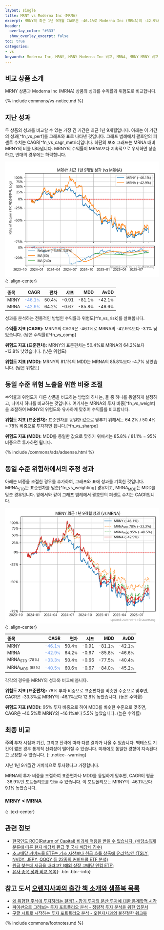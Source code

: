 ```yaml
---
layout: single
title: MRNY vs Moderna Inc (MRNA)
excerpt: MRNY의 최근 1년 9개월 CAGR은 -46.1%로 Moderna Inc (MRNA)의 -42.9%보다 -3.1% 낮았습니다.
header:
  overlay_color: "#333"
  show_overlay_excerpt: false
toc: true
categories:
- vs
keywords: Moderna Inc, MRNY, MRNY Moderna Inc 비교, MRNA, MRNY MRNY 비교
---
```


## 비교 상품 소개


MRNY 상품과 Moderna Inc (MRNA) 상품의 성과를 수익률과 위험도로 비교합니다.





{% include commons/vs-notice.md %}

## 지난 성과

두 상품의 성과를 비교할 수 있는 가장 긴 기간은 최근 1년 9개월입니다. 아래는 이 기간의 성과[^fn_vs_perf]를 그래프와 표로 나타낸 것입니다.
그래프 범례에서 괄호안의 퍼센트 수치는 CAGR[^fn_vs_cagr_metric]입니다.
하단의 보조 그래프는 MRNA 대비 MRNY의 비를 나타냅니다.
MRNY의 수익률이 MRNA보다 지속적으로 우세하면 상승하고, 반대의 경우에는 하락합니다.

![MRNY](/vs/images/mrny-vs-mrna_dual.png){: .align-center}

| **종목** | **CAGR** | **편차** | **샤프** | **MDD** | **AvDD** |
| :------------ | ------: | -----------: | -------: | ------: | -------: |
| MRNY | <span style="color: cornflowerblue">-46.1<small>%</small></span> | 50.4<small>%</small> | -0.91 | -81.1<small>%</small> | -42.1<small>%</small> |
| MRNA | <span style="color: cornflowerblue">-42.9<small>%</small></span> | 64.2<small>%</small> | -0.67 | -85.8<small>%</small> | -46.6<small>%</small> |

<!-- more -->


성과를 분석하는 전통적인 방법인 수익률과 위험도[^fn_vs_risk]를 살펴봅니다.

**수익률 지표 (CAGR):** MRNY의 CAGR은 -46.1%로 MRNA의 -42.9%보다 -3.1% 낮았습니다. (낮은 수익률)[^fn_vs_comp]

**위험도 지표 (표준편차):** MRNY의 표준편차는 50.4%로 MRNA의 64.2%보다 -13.8% 낮았습니다. (낮은 위험도)

**위험도 지표 (MDD):** MRNY의 81.1%의 MDD는 MRNA의 85.8%보다 -4.7% 낮았습니다. (낮은 위험도)



## 동일 수준 위험 노출을 위한 비중 조절

수익률과 위험도가 다른 상품을 비교하는 방법의 하나는, 둘 중 하나를 동일하게 설정하고, 나머지 하나를 비교하는 것입니다.
여기서는 MRNA의 투자 비중[^fn_vs_weight]을 조절하여 MRNY의 위험도와 유사하게 맞추어 수익률를 비교합니다.

**위험도 지표 (표준편차):** 표준편차를 동일한 값으로 맞추기 위해서는 64.2% / 50.4% = 78% 비중으로 투자하면 됩니다.[^fn_vs_sharpe]

**위험도 지표 (MDD):** MDD를 동일한 값으로 맞추기 위해서는 85.8% / 81.1% = 95% 비중으로 투자하면 됩니다.


{% include /commons/ads/adsense.html %}



## 동일 수준 위험하에서의 추정 성과

아래는 비중을 조절한 경우를 추가하여, 그래프와 표에 성과를 기록한 것입니다.
MRNA<sub>STD</sub>는 표준편차를 맞춘[^fn_vs_weighting] 경우이고, MRNA<sub>MDD</sub>는 MDD를 맞춘 경우입니다.
앞에서와 같이 그래프 범례에서 괄호안의 퍼센트 수치는 CAGR입니다.


![MRNY](/vs/images/mrny-vs-mrna.png){: .align-center}



| **종목** | **CAGR** | **편차** | **샤프** | **MDD** | **AvDD** |
| :------------ | ------: | -----------: | -------: | ------: | -------: |
| MRNY | <span style="color: cornflowerblue">-46.1<small>%</small></span> | 50.4<small>%</small> | -0.91 | -81.1<small>%</small> | -42.1<small>%</small> |
| MRNA | <span style="color: cornflowerblue">-42.9<small>%</small></span> | 64.2<small>%</small> | -0.67 | -85.8<small>%</small> | -46.6<small>%</small> |
| MRNA<sub>STD</sub> <small>(78%)</small> | <span style="color: cornflowerblue">-33.3<small>%</small></span> | 50.4<small>%</small> | -0.66 | -77.5<small>%</small> | -40.4<small>%</small> |
| MRNA<sub>MDD</sub> <small>(95%)</small> | <span style="color: cornflowerblue">-40.5<small>%</small></span> | 60.6<small>%</small> | -0.67 | -84.0<small>%</small> | -45.2<small>%</small> |



각각의 경우를 MRNY의 성과와 비교해 봅니다.

**위험도 지표 (표준편차):** 78% 투자 비중으로 표준편차를 비슷한 수준으로 맞추면, CAGR은 -33.3%로 MRNY의 -46.1%보다 12.8% 높았습니다. (높은 수익률)

**위험도 지표 (MDD):** 95% 투자 비중으로 하여 MDD를 비슷한 수준으로 맞추면, CAGR은 -40.5%로 MRNY의 -46.1%보다 5.5% 높았습니다. (높은 수익률)




## 최종 비교

**주의** 투자 시점과 기간, 그리고 전략에 따라 다른 결과가 나올 수 있습니다. 백테스트 기간이 짧은 경우 통계적 신뢰성이 떨어질 수 있습니다. 미래에도 동일한 경향이 지속된다고 보장할 수 없습니다.
{: .notice--warning}

지난 1년 9개월간 거치식으로 투자했다고 가정합니다.

MRNA의 투자 비중을 조절하여 표준편차나 MDD를 동일하게 맞추면, CAGR이 평균 -36.9%인 포트폴리오를 만들 수 있습니다.
이 포트폴리오는 MRNY의 -46.1%보다 9.1% 높았습니다.

### MRNY &lt; MRNA
{: .text-center}


## 관련 정보

- [한국인도 ROC(Return of Capital) 비과세 적용을 받을 수 있습니다. (배당소득재분류에 따른 현지 배당세 환급 및 국내 배당세 징수)](https://kongdori.tistory.com/299)
- [초고배당 커버드콜 ETF는 기초 자산보다 현금 흐름 창출에 유리할까? (TSLY, NVDY, JEPY, QQQY 등 22종의 커버드콜 ETF 분석)](https://kongdori.tistory.com/286)
- [원금 찾는데 세금을 내라고? (해외 상장 고배당 인컴 ETF)](https://kongdori.tistory.com/206)
- [유사 종목 성과 비교 목록](/vs/){: .btn .btn--info}


## 참고 도서 [오렌지사과의 출간 책 소개와 샘플북 목록](https://kongdori.tistory.com/691)

- [왜 위험한 주식에 투자하라는 걸까? - 장기 투자와 분산 투자에 대한 통계학적 시각](https://kongdori.tistory.com/421)
- [파이썬으로 그려보는 투자 포트폴리오 분석  - 정량적 투자 분석을 위한 입문서](https://kongdori.tistory.com/643)
- [구글 시트로 시작하는 투자 포트폴리오 분석 - 오렌지사과의 불친절한 워크북](https://kongdori.tistory.com/449)

{% include commons/footnotes.md %}